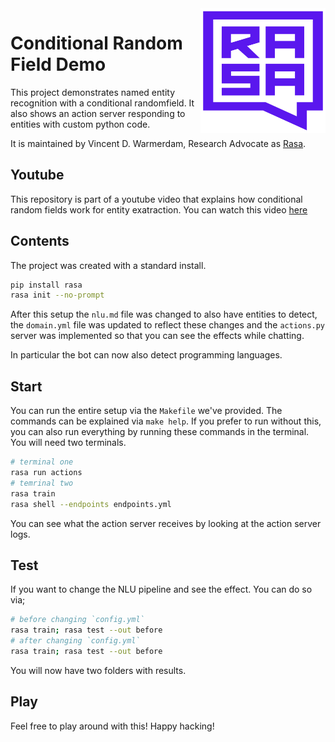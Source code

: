 <img src="square-logo.svg" width=200 height=200 align="right">

# Conditional Random Field Demo

This project demonstrates named entity recognition with a conditional randomfield. It also 
shows an action server responding to entities with custom python code. 

It is maintained by Vincent D. Warmerdam, Research Advocate as [Rasa](https://rasa.com/).

## Youtube 

This repository is part of a youtube video that explains how conditional
random fields work for entity exatraction. You can watch this video [here]()


## Contents 

The project was created with a standard install. 

```bash
pip install rasa
rasa init --no-prompt
```

After this setup the `nlu.md` file was changed to also have entities to detect,
the `domain.yml` file was updated to reflect these changes and the `actions.py`
server was implemented so that you can see the effects while chatting. 

In particular the bot can now also detect programming languages. 

## Start 

You can run the entire setup via the `Makefile` we've provided. 
The commands can be explained via `make help`. If you prefer to run
without this, you can also run everything by running these commands
in the terminal. You will need two terminals.

```bash
# terminal one
rasa run actions
# temrinal two 
rasa train
rasa shell --endpoints endpoints.yml
```

You can see what the action server receives by looking at the action server logs. 

## Test 

If you want to change the NLU pipeline and see the effect. You can do so via; 

```bash
# before changing `config.yml`
rasa train; rasa test --out before
# after changing `config.yml`
rasa train; rasa test --out before
```

You will now have two folders with results. 

## Play 

Feel free to play around with this! Happy hacking!